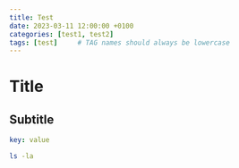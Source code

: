 ```yaml
---
title: Test
date: 2023-03-11 12:00:00 +0100
categories: [test1, test2]
tags: [test]     # TAG names should always be lowercase
---
```

# Title

## Subtitle
```yaml
key: value
```
```bash
ls -la
```